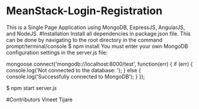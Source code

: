 # MeanStack-Login-Registration
This is a Single Page Application using MongoDB, ExpressJS, AngularJS, and NodeJS.
#Installation
Install all dependencies in package.json file. This can be done by navigating to the root directory in the command prompt/terminal/console
$ npm install
You must enter your own MongoDB configuration settings in the server.js file:

mongoose.connect('mongodb://localhost:8000/test', function(err) {
    if (err) {
        console.log('Not connected to the database: ');
    } else {
        console.log('Successfully connected to MongoDB');
    }
});

$ npm start server.js

#Contributors
Vineet Tijare
